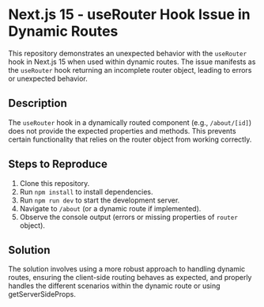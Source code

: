 # Next.js 15 - useRouter Hook Issue in Dynamic Routes

This repository demonstrates an unexpected behavior with the `useRouter` hook in Next.js 15 when used within dynamic routes.  The issue manifests as the `useRouter` hook returning an incomplete router object, leading to errors or unexpected behavior.

## Description

The `useRouter` hook in a dynamically routed component (e.g., `/about/[id]`) does not provide the expected properties and methods.  This prevents certain functionality that relies on the router object from working correctly.  

## Steps to Reproduce

1. Clone this repository.
2. Run `npm install` to install dependencies.
3. Run `npm run dev` to start the development server.
4. Navigate to `/about` (or a dynamic route if implemented). 
5. Observe the console output (errors or missing properties of `router` object).

## Solution
The solution involves using a more robust approach to handling dynamic routes, ensuring the client-side routing behaves as expected, and properly handles the different scenarios within the dynamic route or using getServerSideProps.